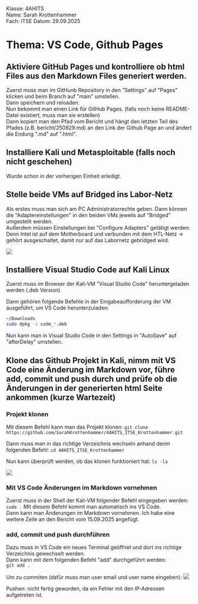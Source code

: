 Klasse: 4AHITS   
Name: Sarah Krottenhammer   
Fach: ITSE
Datum: 29.09.2025

# Thema: VS Code, Github Pages
## Aktiviere GitHub Pages und kontrolliere ob html Files aus den Markdown Files generiert werden.
Zuerst muss man im GitHunb Repository in den "Settings" auf "Pages" klicken und beim Branch auf "main" umstellen.   
Dann speichern und reloaden.   
Nun bekommt man einen Link für GitHub Pages. (falls noch keine README-Datei existiert, muss man sie erstellen)   
Dann kopiert man den Pfad vom Bericht und hängt den letzten Teil des Pfades (z.B. bericht/250929.md) an den Link der Github Page an und ändert die Endung ".md" auf ".html".

## Installiere Kali und Metasploitable (falls noch nicht geschehen)
Wurde schon in der vorherigen Einheit erledigt. 

## Stelle beide VMs auf Bridged ins Labor-Netz
Als erstes muss man sich am PC Administratorrechte geben.
Dann können die "Adaptereinstellungen" in den beiden VMs jeweils auf "Bridged" umgestellt werden.   
Außerdem müssen Einstellungen bei "Configure Adapters" getätigt werden:   
Denn Intel ist auf dem Motherboard und verbunden mit dem HTL-Netz -> gehört ausgeschaltet, damit nur auf das Labornetz gebridged wird.   

![](https://github.com/user-attachments/assets/ea9b12a5-35d9-4e0e-8f1c-bcbe242d148e)

## Installiere Visual Studio Code auf Kali Linux
Zuerst muss im Browser der Kali-VM "Visual Studio Code" heruntergeladen werden (.deb Version)     

Dann gehören folgende Befehle in der Eingabeaufforderung der VM ausgeführt, um VS Code herunterzuladen: 

```sh
~/Downloads
sudo dpkg -i code_*.deb
```
 
Nun kann man in Visual Studio Code in den Settings in "AutoSave" auf "afterDelay" umstellen.

## Klone das Github Projekt in Kali, nimm mit VS Code eine Änderung im Markdown vor, führe add, commit und push durch und prüfe ob die Änderungen in der generierten html Seite ankommen (kurze Wartezeit)

### Projekt klonen
Mit diesem Befehl kann man das Projekt klonen:
`git clone https://github.com/SarahKrottenhammer/4AHITS_ITSE_Krottenhammer.git`

Dann muss man in das richtige Verzeichnis wechseln anhand denm folgenden Befehl:
`cd 4AHITS_ITSE_Krottenhammer`

Nun kann überprüft werden, ob das klonen funktioniert hat:
`ls -la`
 
 ![](https://github.com/user-attachments/assets/71978bf5-3088-4c3c-944e-f27a066b35fb)

 ### Mit VS Code Änderungen im Markdown vornehmen
 Zuerst muss in der Shell der Kali-VM folgender Befehl eingegeben werden:
 `code .` 
 Mit diesem Befehl kommt man automatisch ins VS Code.      
 Dann kann man Änderungen im Markdown vornehmen. Ich habe eine weitere Zeile an den Bericht vom 15.09.2025 angefügt.   

 ### add, commit und push durchführen
 Dazu muss in VS Code ein neues Terminal geöffnet und dort ins richtige Verzeichnis gewechselt werden.   
 Dann kann mit dem folgenden Befehl "add" durchgeführt werden:   
 `git add .`

 Um zu commiten (dafür muss man user email und user name eingeben):
 ![](https://github.com/user-attachments/assets/2609e1e6-d14e-47ff-9f73-9be28f5ec06e)

 Pushen: nicht fertig geworden, da ein Fehler mit den IP-Adressen aufgetreten ist. 

 
